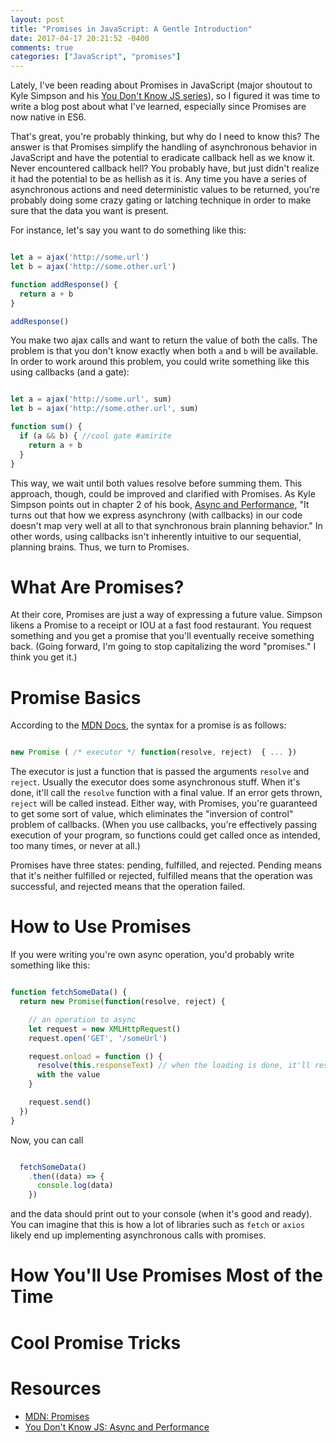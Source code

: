 ```yaml
---
layout: post
title: "Promises in JavaScript: A Gentle Introduction"
date: 2017-04-17 20:21:52 -0400 
comments: true
categories: ["JavaScript", "promises"]
---
```


Lately, I've been reading about Promises in JavaScript (major
shoutout to Kyle Simpson and his [You Don't Know JS series](https://github.com/getify/You-Dont-Know-JS)), so I
figured it was time to write a blog post about what I've learned, especially since Promises
are now native in ES6. 

That's great, you're probably thinking, but why do I need to know this? The
answer is that Promises simplify the handling of asynchronous behavior in
JavaScript and have the potential to eradicate callback hell as we know it.
Never encountered callback hell? You probably have, but just didn't realize
it had the potential to be as hellish as it is. Any time you have a series
of asynchronous actions and need deterministic values to be returned, you're probably doing
some crazy gating or latching technique in order to make sure that the data
you want is present.

For instance, let's say you want to do something like this: 

```javascript

let a = ajax('http://some.url')
let b = ajax('http://some.other.url')

function addResponse() {
  return a + b
}

addResponse()

```

You make two ajax calls and want to return the value of both the calls. The
problem is that you don't know exactly when both `a` and `b` will be
available. In order to work around this problem, you could write something
like this using callbacks (and a gate):

```javascript

let a = ajax('http://some.url', sum)
let b = ajax('http://some.other.url', sum)

function sum() {
  if (a && b) { //cool gate #amirite
    return a + b
  }
}

```

This way, we wait until both values resolve before summing them. This
approach, though, could be improved and clarified with Promises. As Kyle
Simpson points out in chapter 2 of his book, [Async and Performance](https://github.com/getify/You-Dont-Know-JS/blob/master/async%20%26%20performance/ch2.md), "It turns out that how we express asynchrony (with callbacks) in our code doesn't map very well at all to that synchronous brain planning behavior." In other words, using callbacks isn't inherently intuitive to our sequential, planning brains. Thus, we turn to Promises.

# What Are Promises?

At their core, Promises are just a way of expressing a future value. Simpson
likens a Promise to a receipt or IOU at a fast food restaurant. You request
something and you get a promise that you'll eventually receive something
back. (Going forward, I'm going to stop capitalizing the word "promises." I
think you get it.)

# Promise Basics

According to the [MDN Docs](https://developer.mozilla.org/en-US/docs/Web/JavaScript/Reference/Global_Objects/Promise), the syntax for a promise is as follows:

```javascript

new Promise ( /* executor */ function(resolve, reject)  { ... })

```

The executor is just a function that is passed the arguments `resolve` and
`reject`. Usually the executor does some asynchronous stuff. When it's done,
it'll call the `resolve` function with a final value. If an error gets
thrown, `reject` will be called instead. Either way, with Promises, you're
guaranteed to get some sort of value, which eliminates the "inversion of
control" problem of callbacks. (When you use callbacks, you're effectively
passing execution of your program, so functions could get called once as
intended, too many times, or never at all.)

Promises have three states: pending, fulfilled, and rejected. Pending means
that it's neither fulfilled or rejected, fulfilled means that the operation
was successful, and rejected means that the operation failed.

# How to Use Promises

If you were writing you're own async operation, you'd probably write
something like this: 

```javascript

function fetchSomeData() {
  return new Promise(function(resolve, reject) {

    // an operation to async
    let request = new XMLHttpRequest()
    request.open('GET', '/someUrl')

    request.onload = function () {
      resolve(this.responseText) // when the loading is done, it'll resolve
      with the value
    }

    request.send()
  })
}

```

Now, you can call

```javascript

  fetchSomeData()
    .then((data) => {
      console.log(data)
    })

```

and the data should print out to your console (when it's good and ready).
You can imagine that this is how a lot of libraries such as `fetch` or
`axios` likely end up implementing asynchronous calls with promises.

# How You'll Use Promises Most of the Time

# Cool Promise Tricks

# Resources
- [MDN: Promises](https://developer.mozilla.org/en-US/docs/Web/JavaScript/Reference/Global_Objects/Promise)
- [You Don't Know JS: Async and Performance](https://github.com/getify/You-Dont-Know-JS/blob/master/async%20%26%20performance)
